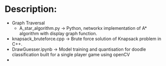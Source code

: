 # Description:
  - Graph Traversal
      - A_star_algorithm.py -> Python, networkx implementation of A* algorithm with display graph function.
  - knapsack_bruteforce.cpp -> Brute force solution of  Knapsack problem in C++.
  - DrawGuesser.ipynb -> Model training and quantisation for doodle classification built for a single player game using openCV
  - 
